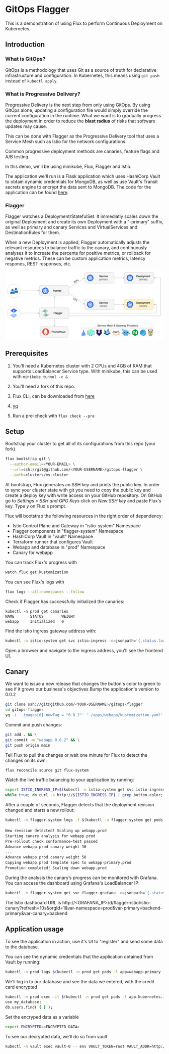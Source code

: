 # GitOps Flagger

This is a demonstration of using Flux to perform Continuous Deployment on Kubernetes.


## Introduction

### What is GitOps?

GitOps is a methodology that uses Git as a source of truth for declarative infrastructure and configuration. In Kubernetes, this means using `git push` instead of `kubectl apply`.

### What is Progressive Delivery?

Progressive Delivery is the next step from only using GitOps. By using GitOps alone, updating a configuration file would simply override the current configuration in the runtime. What we want is to gradually progress the deployment in order to reduce the **blast radius** of risks that software updates may cause.

This can be done with Flagger as the Progressive Delivery tool that uses a Service Mesh such as Istio for the network configurations.

Common progressive deployment methods are canaries, feature flags and A/B testing.

In this demo, we'll be using minikube, Flux, Flagger and Istio. 

The application we'll run is a Flask application which uses HashiCorp Vault to obtain dynamic credentials for MongoDB, as well as use Vault's Transit secrets engine to encrypt the data sent to MongoDB.
The code for the application can be found [here](https://github.com/raakatz/vault-mongodb).

### Flagger

Flagger watches a Deployment/StatefulSet. It immediatly scales down the original Deployment and create its own Deployment with a "-primary" suffix, as well as primary and canary Services and VirtualServices and DestinationRules for them.

When a new Deployment is applied, Flagger automatically adjusts the relevant resources to balance traffic to the canary, and continuously analyses it to increate the percents for positive metrics, or rollback for negative metrics. These can be custom application metrics, latency respones, REST responses, etc.

![Flagger Overview](/docs/images/flagger-overview.png)

## Prerequisites

1. You'll need a Kubernetes cluster with 2 CPUs and 4GB of RAM that supports LoadBalancer Service type. With minikube, this can be used with `minikube tunnel -c &`

2. You'll need a fork of this repo.

3. Flux CLI, can be downloaded from [here](https://fluxcd.io/flux/cmd/)

4. [yq](https://github.com/mikefarah/yq)

5. Run a pre-check with `flux check --pre`

## Setup

Bootstrap your cluster to get all of its configurations from this repo (your fork)

```bash
flux bootstrap git \
  --author-email=<YOUR-EMAIL> \
  --url=ssh://git@github.com/<YOUR-USERNAME>/gitops-flagger \
  --path=clusters/my-cluster
```

At bootstrap, Flux generates an SSH key and prints the public key.
In order to sync your cluster state with git you need to copy the public key and create a deploy key with write 
access on your GitHub repository. On GitHub go to _Settings > SSH and GPG Keys_ click on _New SSH key_ and paste Flux's key.
Type _y_ on Flux's prompt.

Flux will bootstrap the following resources in the right order of dependency:
* Istio Control Plane and Gateway in "istio-system" Namespace
* Flagger components in "flagger-system" Namespace
* HashiCorp Vault in "vault" Namespace
* Terraform runner that configures Vault
* Webapp and database in "prod" Namespace
* Canary for webapp

You can track Flux's progress with

```bash
watch flux get kustomization
```

You can see Flux's logs with

```bash
flux logs --all-namespaces --follow
```

Check if Flagger has successfully initialized the canaries: 

```
kubectl -n prod get canaries
NAME       STATUS        WEIGHT
webapp     Initialized   0
```

Find the Istio ingress gateway address with:

```bash
kubectl -n istio-system get svc istio-ingress -o=jsonpath='{.status.loadBalancer.ingress[0].ip}'
```

Open a browser and navigate to the ingress address, you'll see the frontend UI.

## Canary

We want to issue a new release that changes the button's color to green to see if it grows our business's objectives
Bump the application's version to 0.0.2

```bash
git clone ssh://git@github.com/<YOUR-USERNAME>/gitops-flagger
cd gitops-flagger
yq -i '.images[0].newTag = "0.0.2"' './apps/webapp/kustomization.yaml'
```

Commit and push changes:

```bash
git add . && \
git commit -m "webapp 0.0.2" && \
git push origin main
```

Tell Flux to pull the changes or wait one minute for Flux to detect the changes on its own:

```bash
flux reconcile source git flux-system
```

Watch the live traffic balancing to your application by running:
```bash
export ISTIO_INGRESS_IP=$(kubectl -n istio-system get svc istio-ingress -o=jsonpath='{.status.loadBalancer.ingress[0].ip}')
while true; do curl -s http://${ISTIO_INGRESS_IP} | grep button-color; sleep 1; done
```

After a couple of seconds, Flagger detects that the deployment revision changed and starts a new rollout:

```bash
kubectl -n flagger-system logs -f $(kubectl -n flagger-system get pods -l app.kubernetes.io/name=flagger -o name)

New revision detected! Scaling up webapp.prod
Starting canary analysis for webapp.prod
Pre-rollout check conformance-test passed
Advance webapp.prod canary weight 10
...
Advance webapp.prod canary weight 50
Copying webapp.prod template spec to webapp-primary.prod
Promotion completed! Scaling down webapp.prod
```

During the analysis the canary’s progress can be monitored with Grafana. You can access the dashboard using Grafana's LoadBalancer IP:

```bash
kubectl -n flagger-system get svc flagger-grafana -o=jsonpath='{.status.loadBalancer.ingress[0].ip}'
```
The Istio dashboard URL is http://<GRAFANA_IP>/d/flagger-istio/istio-canary?refresh=10s&orgId=1&var-namespace=prod&var-primary=backend-primary&var-canary=backend

## Application usage

To see the application in action, use it's UI to "register" and send some data to the database.

You can see the dynamic credentials that the application obtained from Vault by running:

```bash
kubectl -n prod logs $(kubectl -n prod get pods -l app=webapp-primary -o jsonpath="{.items[0].metadata.name}")
```

We'll log in to our database and see the data we entered, with the credit card encrypted

```bash
kubectl -n prod exec -it $(kubectl -n prod get pods -l app.kubernetes.io/component=mongodb -o jsonpath="{.items[0].metadata.name}") -- mongosh -u <user> -p <password> --authenticationDatabase my_database
use my_database;
db.users.find( { } );
```

Set the encryped data as a variable
```bash
export ENCRYPTED=<ENCRYPTED DATA>
```

To see our decrypted data, we'll do so from vault
```bash
kubectl -n vault exec vault-0 -- env VAULT_TOKEN=root VAULT_ADDR=http://localhost:8200 vault write -field=plaintext transit/decrypt/my-key ciphertext=${ENCRYPTED} | base64 -d
```
